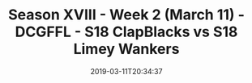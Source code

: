 ---
title: Season XVIII - Week 2 (March 11) - DCGFFL - S18 ClapBlacks vs S18 Limey Wankers
teams-score:
- team: _teams/black.md
  score: 24
- team: _teams/lime.md
  score: 18
mvp: 'Stu Shaginaw (Black) ; Jens Piferoen (Lime) '
game-ball: Sasha Buchet (Black) ; Justin Knowles (Lime)
sportsperson: 'Amanda Livingstone (Black) ; Jens Piferoen (Lime) '
season: 18
week: 2
date: '2019-03-11T20:34:37'
pageid: 6929-6913-vs-6915
---